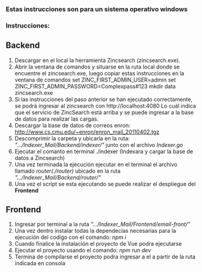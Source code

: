 ### Estas instrucciones son para un sistema operativo windows
### Instrucciones:
## Backend
1. Descargar en el local la herramienta Zincsearch (zincsearch.exe).
2. Abrir la ventana de comandos y situarse en la ruta local donde se encuentre el zincsearch.exe, luego copiar estas 
instrucciones en la ventana de comandos
set ZINC_FIRST_ADMIN_USER=admin
set ZINC_FIRST_ADMIN_PASSWORD=Complexpass#123
mkdir data
zincsearch.exe
3. Si las instrucciones del paso anterior se han ejecutado correctamente, se podrá ingresar al zincsearch con 
http://localhost:4080 
Lo cuál indica que el servicio de ZincSearch está arriba y se puede ingresar a la base de datos para realizar las cargas.
4. Descargar la base de datos de correos enron: http://www.cs.cmu.edu/~enron/enron_mail_20110402.tgz
5. Descomprimir la carpeta y ubicarla en la ruta: *".../Indexer_Mail/Backend/indexer/"* junto con el archivo *Indexer.go*
6. Ejecutar el comanto en terminal ./indexer (Indexara y cargar la base de datos a Zincsearch)
7. Una vez terminada la ejecución ejecutar en el terminal el archivo llamado *router(./router)* ubicado en la ruta *".../Indexer_Mail/Backend/router/"*
8. Una vez el script se esta ejecutando se puede realizar el despliegue del **Frontend**

## Frontend
1. Ingresar por terminal a la ruta *".../Indexer_Mail/Frontend/email-front/"*
2. Una vez dentro instalar todas la dependecias necesarias para la ejecución del codigo con el comando: *npm i*
3. Cuando finalice la instalación el proyecto de Vue podra ejecutarse
4. Ejecutar el proyecto usando el comando: *npm run dev*
5. Termina de compilarse el proyecto podra ingresar a el a partir de la ruta indicada en consola
